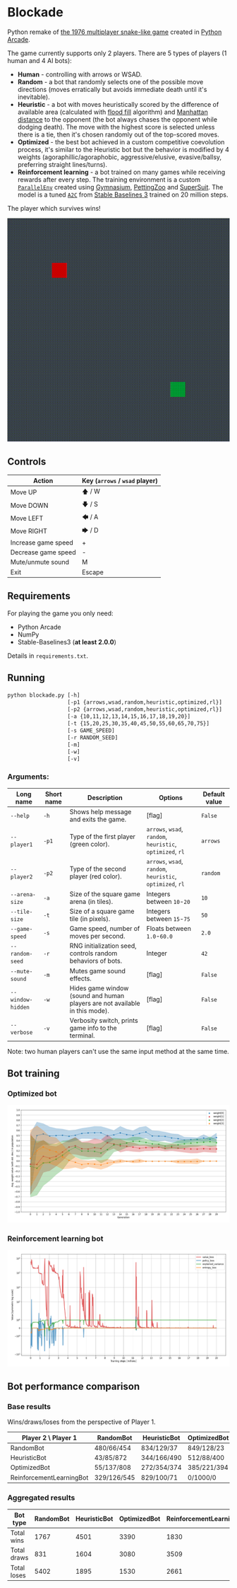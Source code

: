 # Blockade

Python remake of [the 1976 multiplayer snake-like game](https://en.wikipedia.org/wiki/Blockade_(video_game)) created in [Python Arcade](https://github.com/pythonarcade/arcade).

The game currently supports only 2 players. There are 5 types of players (1 human and 4 AI bots):
- **Human** - controlling with arrows or WSAD.
- **Random** - a bot that randomly selects one of the possible move directions (moves erratically but avoids immediate death until it's inevitable).
- **Heuristic** - a bot with moves heuristically scored by the difference of available area (calculated with [flood fill](https://en.wikipedia.org/wiki/Flood_fill) algorithm) and [Manhattan distance](https://en.wikipedia.org/wiki/Taxicab_geometry) to the opponent (the bot always chases the opponent while dodging death). The move with the highest score is selected unless there is a tie, then it's chosen randomly out of the top-scored moves.
- **Optimized** - the best bot achieved in a custom competitive coevolution process, it's similar to the Heuristic bot but the behavior is modified by 4 weights (agoraphillic/agoraphobic, aggressive/elusive, evasive/ballsy, preferring straight lines/turns).
- **Reinforcement learning** - a bot trained on many games while receiving rewards after every step. The training environment is a custom [`ParallelEnv`](https://pettingzoo.farama.org/api/parallel/) created using [Gymnasium](https://github.com/Farama-Foundation/Gymnasium), [PettingZoo](https://github.com/Farama-Foundation/PettingZoo) and [SuperSuit](https://github.com/Farama-Foundation/SuperSuit). The model is a tuned [`A2C`](https://stable-baselines3.readthedocs.io/en/master/modules/a2c.html) from [Stable Baselines 3](https://github.com/DLR-RM/stable-baselines3) trained on 20 million steps.

The player which survives wins!

![Blockade gameplay](https://github.com/adam-handke/blockade/blob/main/gameplay.gif)

## Controls

| Action              | Key (`arrows` / `wsad` player) |
|---------------------|--------------------------------|
| Move UP             | 🡅       / W                   |
| Move DOWN           | 🡇       / S                   |
| Move LEFT           | 🡄       / A                   |
| Move RIGHT          | 🡆       / D                   |
| Increase game speed | +                              |
| Decrease game speed | -                              |
| Mute/unmute sound   | M                              |
| Exit                | Escape                         |              

## Requirements

For playing the game you only need:
- Python Arcade
- NumPy
- Stable-Baselines3 (**at least 2.0.0**)

Details in `requirements.txt`.

## Running

```
python blockade.py [-h] 
                   [-p1 {arrows,wsad,random,heuristic,optimized,rl}]
                   [-p2 {arrows,wsad,random,heuristic,optimized,rl}]
                   [-a {10,11,12,13,14,15,16,17,18,19,20}]
                   [-t {15,20,25,30,35,40,45,50,55,60,65,70,75}]
                   [-s GAME_SPEED]
                   [-r RANDOM_SEED]
                   [-m]
                   [-w]
                   [-v]
```

### Arguments:

| Long name         | Short name | Description                                                                 | Options                                                    | Default value |
|-------------------|------------|-----------------------------------------------------------------------------|------------------------------------------------------------|---------------|
| `--help`          | `-h`       | Shows help message and exits the game.                                      | [flag]                                                     | `False`       |
| `--player1`       | `-p1`      | Type of the first player (green color).                                     | `arrows`, `wsad`, `random`, `heuristic`, `optimized`, `rl` | `arrows`      |
| `--player2`       | `-p2`      | Type of the second player (red color).                                      | `arrows`, `wsad`, `random`, `heuristic`, `optimized`, `rl` | `random`      |
| `--arena-size`    | `-a`       | Size of the square game arena (in tiles).                                   | Integers between `10`-`20`                                 | `10`          |
| `--tile-size`     | `-t`       | Size of a square game tile (in pixels).                                     | Integers between `15`-`75`                                 | `50`          |
| `--game-speed`    | `-s`       | Game speed, number of moves per second.                                     | Floats between `1.0`-`60.0`                                 | `2.0`         |
| `--random-seed`   | `-r`       | RNG initialization seed, controls random behaviors of bots.                 | Integer                                                    | `42`          |
| `--mute-sound`    | `-m`       | Mutes game sound effects.                                                   | [flag]                                                     | `False`       |
| `--window-hidden` | `-w`       | Hides game window (sound and human players are not available in this mode). | [flag]                                                     | `False`       |
| `--verbose`       | `-v`       | Verbosity switch, prints game info to the terminal.                         | [flag]                                                     | `False`       |

Note: two human players can't use the same input method at the same time.

## Bot training

### Optimized bot
![Evolution plot](https://github.com/adam-handke/blockade/blob/main/training/avg-weight-evolution2.png?raw=true)

### Reinforcement learning bot
![RL training plot](https://github.com/adam-handke/blockade/blob/main/training/A2C15v2_training_log_plot.png?raw=true)


## Bot performance comparison

### Base results 

Wins/draws/loses from the perspective of Player 1.

| Player 2 \ Player 1      | RandomBot   | HeuristicBot | OptimizedBot | ReinforcementLearningBot |
|--------------------------|-------------|--------------|--------------|--------------------------|
| RandomBot                | 480/66/454  | 834/129/37   | 849/128/23   | 560/94/346               |
| HeuristicBot             | 43/85/872   | 344/166/490  | 512/88/400   | 24/516/460               |
| OptimizedBot             | 55/137/808  | 272/354/374  | 385/221/394  | 1/931/68                 |
| ReinforcementLearningBot | 329/126/545 | 829/100/71   | 0/1000/0     | 386/371/243              |

### Aggregated results

| Bot type    | RandomBot | HeuristicBot | OptimizedBot | ReinforcementLearningBot |
|-------------|-----------|--------------|--------------|--------------------------|
| Total wins  | 1767      | 4501         | 3390         | 1830                     |
| Total draws | 831       | 1604         | 3080         | 3509                     |
| Total loses | 5402      | 1895         | 1530         | 2661                     |

